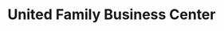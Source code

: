 ---
title: "United Family Business Center"
url: /gbarnga/united-family-business-center/
shop: convenience
---